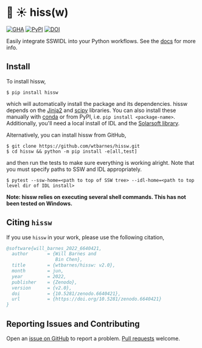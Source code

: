 # :snake: :sunny: hiss(w)

[![GHA](https://github.com/wtbarnes/hissw/workflows/Deploy%20Docs/badge.svg)](https://github.com/wtbarnes/hissw/actions)
[![PyPI](https://img.shields.io/pypi/v/hissw.svg)](https://pypi.python.org/pypi)
[![DOI](https://zenodo.org/badge/DOI/10.5281/zenodo.4039915.svg)](https://doi.org/10.5281/zenodo.4039915)


Easily integrate SSWIDL into your Python workflows.
See the [docs](https://wtbarnes.github.io/hissw/) for more info.

## Install

To install hissw,

```shell
$ pip install hissw
```

which will automatically install the package and its dependencies.
hissw depends on the [Jinja2](http://jinja.pocoo.org/docs/dev/) and [scipy](https://docs.scipy.org/doc/) libraries. 
You can also install these manually with [conda](https://www.anaconda.com/download/) or from PyPI, i.e. `pip install <package-name>`.
Additionally, you'll need a local install of IDL and the [Solarsoft library](http://www.lmsal.com/solarsoft/).

Alternatively, you can install hissw from GitHub,

```shell
$ git clone https://github.com/wtbarnes/hissw.git
$ cd hissw && python -m pip install -e[all,test]
```

and then run the tests to make sure everything is working alright. Note that you must specify paths to SSW and IDL appropriately.

```shell
$ pytest --ssw-home=<path to top of SSW tree> --idl-home=<path to top level dir of IDL install>
```

**Note: hissw relies on executing several shell commands. This has not been tested on Windows.**

## Citing `hissw`

If you use `hissw` in your work, please use the following citation,

```bibtex
@software{will_barnes_2022_6640421,
  author       = {Will Barnes and
                  Bin Chen},
  title        = {wtbarnes/hissw: v2.0},
  month        = jun,
  year         = 2022,
  publisher    = {Zenodo},
  version      = {v2.0},
  doi          = {10.5281/zenodo.6640421},
  url          = {https://doi.org/10.5281/zenodo.6640421}
}
```

## Reporting Issues and Contributing

Open an [issue on GitHub](https://github.com/wtbarnes/hissw/issues) to report a problem.
[Pull requests](https://github.com/wtbarnes/hissw/pulls) welcome.
